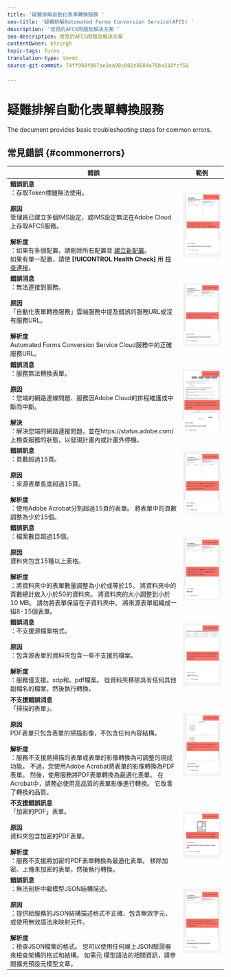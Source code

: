 ```yaml
---
title: '疑難排解自動化表單轉換服務 '
seo-title: '疑難排解Automated Forms Conversion Service(AFCS) '
description: '常見的AFCS問題及解決方案 '
seo-description: 常見的AFCS問題及解決方案
contentOwner: khsingh
topic-tags: forms
translation-type: tm+mt
source-git-commit: 74ff988f097ae3ea90c802c8884a78ba330fcf58

---
```



# 疑難排解自動化表單轉換服務


<!--The article provides information on installation, configuration and administration issues that may arise in an Automated Forms Conversion Service production environment. --> The document  provides basic troubleshooting steps for common errors.

## 常見錯誤 {#commonerrors}

| 錯誤 | 範例 |
|--- |--- |
| **錯誤訊息**<br> ：存取Token標題無法使用。 <br><br>**原因&#x200B;**<br>管理員已建立多個IMS設定，或IMS設定無法在Adobe Cloud上存取AFCS服務。<br><br>**解析度**<br> ：如果有多個配置，請刪除所有配置並 [建立新配置](configure-service.md#obtainpubliccertificates)。 <br> 如果有單一配置，請使 **[!UICONTROL Health Check]** 用 [檢查連接](configure-service.md#createintegrationoption)。 | ![存取Token標題無法使用](assets/invalid-ims-configuration.png) |
| **錯誤消息**<br> ：無法連接到服務。  <br><br>**原因&#x200B;**<br>「自動化表單轉換服務」雲端服務中提及錯誤的服務URL或沒有服務URL。<br><br>**解析度**<br>[](configure-service.md#configure-the-cloud-service) Automated Forms Conversion Service Cloud服務中的正確服務URL。 | ![無法連線至服務。](assets/wrong-endpoint-configured.png) |
| **錯誤消息**<br> ：服務無法轉換表單。  <br><br>**原因&#x200B;**<br>：您端的網路連線問題、服務因Adobe Cloud的排程維護或中斷而中斷。<br><br>**解決**<br> ：解決您端的網路連接問題，並在https://status.adobe.com/上檢查服務的狀態，以發現計畫內或計畫外停機。 | ![無法連線至服務。](assets/service-failure.png) |
| **錯誤訊息**<br> ：頁數超過15頁。  <br><br>**原因&#x200B;**<br>：來源表單長度超過15頁。<br><br>**解析度**<br> ：使用Adobe Acrobat分割超過15頁的表單。 將表單中的頁數調整為少於15個。 | ![無法連線至服務。](assets/number-of-pages.png) |
| **錯誤訊息**<br> ：檔案數目超過15個。  <br><br>**原因&#x200B;**<br>資料夾包含15種以上表格。<br><br>**解析度**<br> ：將資料夾中的表單數量調整為小於或等於15。 將資料夾中的頁數總計放入小於50的資料夾。 將資料夾的大小調整到小於10 MB。 請勿將表單保留在子資料夾中。 將來源表單組織成一組8-15個表單。 | ![無法連線至服務。](assets/number-of-pages.png) |
| **錯誤消息**<br> ：不支援源檔案格式。  <br><br>**原因&#x200B;**<br>：包含源表單的資料夾包含一些不支援的檔案。<br><br>**解析度**<br> ：服務僅支援。xdp和。pdf檔案。 從資料夾移除具有任何其他副檔名的檔案，然後執行轉換。 | ![無法連線至服務。](assets/unsupported-file-formats.png) |
| **不支援錯誤消息**<br> 「掃描的表單」。  <br><br>**原因&#x200B;**<br>PDF表單只包含表單的掃描影像，不包含任何內容結構。<br><br>**解析度**<br> ：服務不支援將掃描的表單或表單的影像轉換為可調整的現成功能。 不過，您使用Adobe Acrobat將表單的影像轉換為PDF表單。 然後，使用服務將PDF表單轉換為最適化表單。 在Acrobat中，請務必使用高品質的表單影像進行轉換。 它改善了轉換的品質。 | ![無法連線至服務。](assets/scanned-forms-error.png) |
| **不支援錯誤訊息**<br> 「加密的PDF」表單。  <br><br>**原因&#x200B;**<br>資料夾包含加密的PDF表單。<br><br>**解析度**<br> ：服務不支援將加密的PDF表單轉換為最適化表單。 移除加密、上傳未加密的表單，然後執行轉換。 | ![無法連線至服務。](assets/secured-pdf-form.png) |
| **錯誤訊息**<br> ：無法剖析中繼模型JSON結構描述。  <br><br>**原因&#x200B;**<br>：提供給服務的JSON結構描述格式不正確、包含無效字元，或使用無效語法來映射元件。<br><br>**解析度**<br> ：檢查JSON檔案的格式。 您可以使用任何線上JSON驗證器來檢查架構的格式和結構。 如需元 [](extending-the-default-meta-model.md) 模型語法的相關資訊，請參閱擴充預設元模型文章。 | ![無法連線至服務。](assets/invalid-meta-model-schema.png) |
